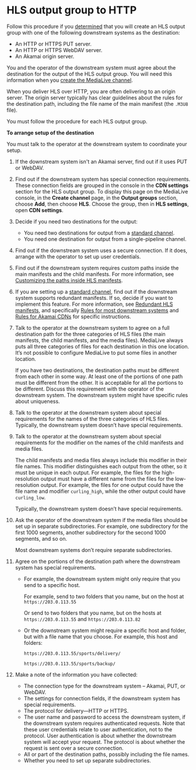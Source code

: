 # HLS output group to HTTP<a name="origin-server-http"></a>

Follow this procedure if you [determined](identify-downstream-system.md) that you will create an HLS output group with one of the following downstream systems as the destination:
+ An HTTP or HTTPS PUT server\.
+ An HTTP or HTTPS WebDAV server\.
+ An Akamai origin server\.

You and the operator of the downstream system must agree about the destination for the output of the HLS output group\. You will need this information when you [create the MediaLive channel](creating-hls-output-group.md)\.

When you deliver HLS over HTTP, you are often delivering to an origin server\. The origin server typically has clear guidelines about the rules for the destination path, including the file name of the main manifest \(the `.M3U8` file\)\.

You must follow the procedure for each HLS output group\.

**To arrange setup of the destination**

You must talk to the operator at the downstream system to coordinate your setup\.

1. If the downstream system isn't an Akamai server, find out if it uses PUT or WebDAV\. 

1. Find out if the downstream system has special connection requirements\. These connection fields are grouped in the console in the **CDN settings** section for the HLS output group\. To display this page on the MediaLive console, in the **Create channel** page, in the **Output groups** section, choose **Add**, then choose **HLS**\. Choose the group, then in **HLS settings**, open **CDN settings**\.

1. Decide if you need two destinations for the output: 
   + You need two destinations for output from a [standard channel](plan-redundancy.md)\.
   + You need one destination for output from a single\-pipeline channel\.

1. Find out if the downstream system uses a secure connection\. If it does, arrange with the operator to set up user credentials\. 

1. Find out if the downstream system requires custom paths inside the main manifests and the child manifests\. For more information, see [Customizing the paths inside HLS manifests](hls-manifest-paths.md)\.

1. If you are setting up a [standard channel](plan-redundancy.md), find out if the downstream system supports redundant manifests\. If so, decide if you want to implement this feature\. For more information, see [Redundant HLS manifests](hls-redundant-manifests.md), and specifically [Rules for most downstream systems](hls-redundant-manif-most-systems.md) and [Rules for Akamai CDNs](hls-redundant-manif-akamai.md) for specific instructions\. 

1. Talk to the operator at the downstream system to agree on a full destination path for the three categories of HLS files \(the main manifests, the child manifests, and the media files\)\. MediaLive always puts all three categories of files for each destination in this one location\. It’s not possible to configure MediaLive to put some files in another location\. 

   If you have two destinations, the destination paths must be different from each other in some way\. At least one of the portions of one path must be different from the other\. It is acceptable for all the portions to be different\. Discuss this requirement with the operator of the downstream system\. The downstream system might have specific rules about uniqueness\.

1. Talk to the operator at the downstream system about special requirements for the names of the three categories of HLS files\. Typically, the downstream system doesn’t have special requirements\. 

1. Talk to the operator at the downstream system about special requirements for the modifier on the names of the child manifests and media files\. 

   The child manifests and media files always include this modifier in their file names\. This modifier distinguishes each output from the other, so it must be unique in each output\. For example, the files for the high\-resolution output must have a different name from the files for the low\-resolution output\. For example, the files for one output could have the file name and modifier `curling_high`, while the other output could have `curling_low`\.

   Typically, the downstream system doesn’t have special requirements\.

1. Ask the operator of the downstream system if the media files should be set up in separate subdirectories\. For example, one subdirectory for the first 1000 segments, another subdirectory for the second 1000 segments, and so on\.

   Most downstream systems don’t require separate subdirectories\.

1. Agree on the portions of the destination path where the downstream system has special requirements\.
   + For example, the downstream system might only require that you send to a specific host\. 

     For example, send to two folders that you name, but on the host at `https://203.0.113.55`

     Or send to two folders that you name, but on the hosts at `https://203.0.113.55` and `https://203.0.113.82`
   + Or the downstream system might require a specific host and folder, but with a file name that you choose\. For example, this host and folders:

     `https://203.0.113.55/sports/delivery/`

     `https://203.0.113.55/sports/backup/`

1. Make a note of the information you have collected:
   + The connection type for the downstream system – Akamai, PUT, or WebDAV\.
   + The settings for connection fields, if the downstream system has special requirements\.
   + The protocol for delivery—HTTP or HTTPS\.
   + The user name and password to access the downstream system, if the downstream system requires authenticated requests\. Note that these user credentials relate to user authentication, not to the protocol\. User authentication is about whether the downstream system will accept your request\. The protocol is about whether the request is sent over a secure connection\.
   + All or part of the destination paths, possibly including the file names\.
   + Whether you need to set up separate subdirectories\.
